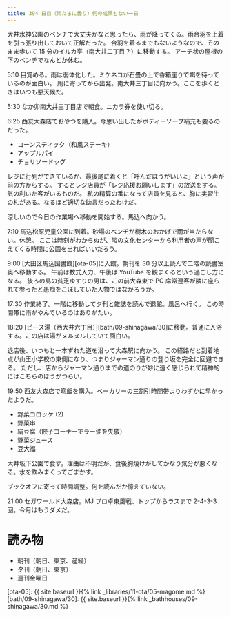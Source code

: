 ```yaml
---
title: 394 日目（雨たまに曇り）何の成果もない一日
---
```


大井水神公園のベンチで大丈夫かなと思ったら、雨が降ってくる。雨合羽を上着を引っ張り出しておいて正解だった。
合羽を着るまでもないようなので、そのまま歩いて 15 分のイルカ亭（南大井二丁目？）に移動する。
アーチ状の屋根の下のベンチでなんとか休む。

5:10 目覚める。雨は弱体化した。ミケネコが石畳の上で香箱座りで餌を待っているのが面白い。
厠に寄ってから出発。南大井三丁目に向かう。ここを歩くときはいつも悪天候だ。

5:30 なか卯南大井三丁目店で朝食。ニカラ券を使い切る。

6:25 西友大森店でおやつを購入。今思い出したがボディーソープ補充も要るのだった。
* コーンスティック（和風ステーキ）
* アップルパイ
* チョリソードッグ

レジに行列ができているが、最後尾に着くと「呼んだほうがいいよ」という声が前の方からする。
するとレジ店員が「レジ応援お願いします」の放送をする。気の利いた客がいるものだ。
私の精算の番になって店員を見ると、胸に実習生の札がある。なるほど適切な助言だったわけだ。

涼しいので今日の作業場へ移動を開始する。馬込へ向かう。

7:10 馬込松原児童公園に到着。砂場のベンチが樹木のおかげで雨が当たらない。休憩。
ここは時刻がわからぬが、隣の文化センターから利用者の声が聞こえてくる時間に公園を出ればいいだろう。

9:00 [大田区馬込図書館][ota-05]に入館。朝刊を 30 分以上読んで二階の読書室奥へ移動する。
午前は数式入力、午後は YouTube を観まくるという過ごし方になる。
後ろの島の貧乏ゆすりの男は、この前大森東で PC 席常連客が隣に座られて参ったと愚痴をこぼしていた人物ではなかろうか。

17:30 作業終了。一階に移動して夕刊と雑誌を読んで退館。風呂へ行く。
この時間帯に雨がやんでいるのはありがたい。

18:20 [ピース湯（西大井六丁目）][bath/09-shinagawa/30]に移動。普通に入浴する。この店は湯がヌルヌルしていて面白い。

退店後、いつもと一本ずれた道を沿って大森駅に向かう。
この経路だと到着地点が山王小学校の東側になり、つまりジャーマン通りの登り坂を完全に回避できる。
ただし、店からジャーマン通りまでの道のりが妙に遠く感じられて精神的にはこちらのほうがつらい。

19:50 西友大森店で晩飯を購入。ベーカリーの三割引時間帯よりわずかに早かったようだ。
* 野菜コロッケ (2)
* 野菜串
* 絹豆腐（餃子コーナーでラー油を失敬）
* 野菜ジュース
* 豆大福

大井坂下公園で食す。理由は不明だが、食後胸焼けがしてかなり気分が悪くなる。水を飲みまくってごまかす。

ブックオフに寄って時間調整。何を読んだか憶えていない。

21:00 セガワールド大森店。MJ プロ卓東風戦、トップからラスまで 2-4-3-3 回。今月はもうダメだ。

# 読み物

* 朝刊（朝日、東京、産経）
* 夕刊（朝日、東京）
* 週刊金曜日

[ota-05]: {{ site.baseurl }}{% link _libraries/11-ota/05-magome.md %}
[bath/09-shinagawa/30]: {{ site.baseurl }}{% link _bathhouses/09-shinagawa/30.md %}
